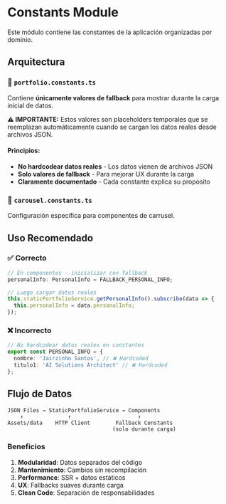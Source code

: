 # Constants Module

Este módulo contiene las constantes de la aplicación organizadas por dominio.

## Arquitectura

### 📄 `portfolio.constants.ts`
Contiene **únicamente valores de fallback** para mostrar durante la carga inicial de datos.

**⚠️ IMPORTANTE:** Estos valores son placeholders temporales que se reemplazan automáticamente cuando se cargan los datos reales desde archivos JSON.

#### Principios:
- **No hardcodear datos reales** - Los datos vienen de archivos JSON
- **Solo valores de fallback** - Para mejorar UX durante la carga
- **Claramente documentado** - Cada constante explica su propósito

### 🎠 `carousel.constants.ts`
Configuración específica para componentes de carrusel.

## Uso Recomendado

### ✅ Correcto
```typescript
// En componentes - inicializar con fallback
personalInfo: PersonalInfo = FALLBACK_PERSONAL_INFO;

// Luego cargar datos reales
this.staticPortfolioService.getPersonalInfo().subscribe(data => {
  this.personalInfo = data.personalInfo;
});
```

### ❌ Incorrecto
```typescript
// No hardcodear datos reales en constantes
export const PERSONAL_INFO = {
  nombre: 'Jairzinho Santos', // ❌ Hardcoded
  titulo1: 'AI Solutions Architect' // ❌ Hardcoded
};
```

## Flujo de Datos

```
JSON Files → StaticPortfolioService → Components
    ↑              ↑                     ↑
Assets/data    HTTP Client        Fallback Constants
                                 (solo durante carga)
```

### Beneficios
1. **Modularidad**: Datos separados del código
2. **Mantenimiento**: Cambios sin recompilación
3. **Performance**: SSR + datos estáticos
4. **UX**: Fallbacks suaves durante carga
5. **Clean Code**: Separación de responsabilidades 